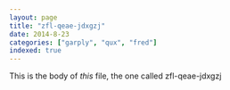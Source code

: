 ```yaml
---
layout: page
title: "zfl-qeae-jdxgzj"
date: 2014-8-23
categories: ["garply", "qux", "fred"]
indexed: true
---
```

This is the body of _this_ file, the one called zfl-qeae-jdxgzj
